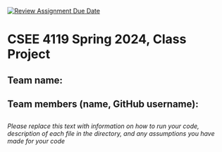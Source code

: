 [![Review Assignment Due Date](https://classroom.github.com/assets/deadline-readme-button-24ddc0f5d75046c5622901739e7c5dd533143b0c8e959d652212380cedb1ea36.svg)](https://classroom.github.com/a/-Lgd7v9y)
# CSEE 4119 Spring 2024, Class Project
## Team name:
## Team members (name, GitHub username):
## 

*Please replace this text with information on how to run your code, description of each file in the directory, and any assumptions you have made for your code*